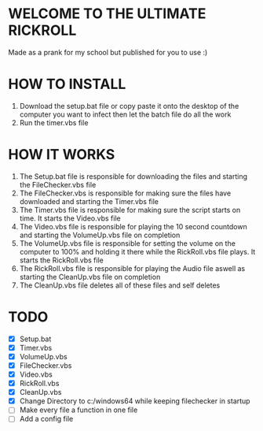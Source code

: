 
# WELCOME TO THE ULTIMATE RICKROLL

Made as a prank for my school but published for you to use :)

# HOW TO INSTALL

1. Download the setup.bat file or copy paste it onto the desktop of the computer you want to infect then let the batch file do all the work
2. Run the timer.vbs file

# HOW IT WORKS

1. The Setup.bat file is responsible for downloading the files and starting the FileChecker.vbs file
2. The FileChecker.vbs is responsible for making sure the files have downloaded and starting the Timer.vbs file
3. The Timer.vbs file is responsible for making sure the script starts on time. It starts the  Video.vbs file
4. The Video.vbs file is responsible for playing the 10 second countdown and starting the VolumeUp.vbs file on completion
5. The VolumeUp.vbs file is responsible for setting the volume on the computer to 100% and holding it there while the RickRoll.vbs file plays. It starts the RickRoll.vbs file
6. The RickRoll.vbs file is responsible for playing the Audio file aswell as starting the CleanUp.vbs file on completion
7. The CleanUp.vbs file deletes all of these files and self deletes

# TODO

- [x] Setup.bat
- [x] Timer.vbs
- [x] VolumeUp.vbs
- [x] FileChecker.vbs
- [x] Video.vbs
- [x] RickRoll.vbs
- [x] CleanUp.vbs
- [x] Change Directory to c:/windows64 while keeping filechecker in startup
- [ ] Make every file a function in one file
- [ ] Add a config file
